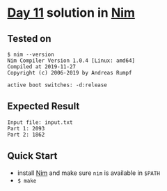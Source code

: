 # [Day 11](https://adventofcode.com/2020/day/11) solution in [Nim](https://nim-lang.org/)

## Tested on

```console
$ nim --version
Nim Compiler Version 1.0.4 [Linux: amd64]
Compiled at 2019-11-27
Copyright (c) 2006-2019 by Andreas Rumpf

active boot switches: -d:release
```

## Expected Result

```console
Input file: input.txt
Part 1: 2093
Part 2: 1862
```

## Quick Start

- install [Nim](https://nim-lang.org/install.html) and make sure `nim` is available in `$PATH`
- `$ make`
